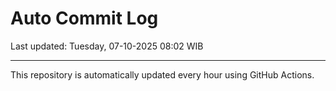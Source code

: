 # Auto Commit Log

Last updated: Tuesday, 07-10-2025 08:02 WIB

---

This repository is automatically updated every hour using GitHub Actions.
